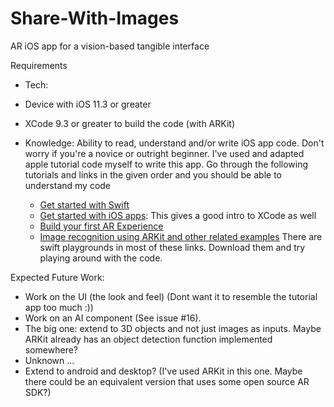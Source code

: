 # Share-With-Images
AR iOS app for a vision-based tangible interface

Requirements

 - Tech:
  - Device with iOS 11.3 or greater
  - XCode 9.3 or greater to build the code (with ARKit)
  
 - Knowledge: Ability to read, understand and/or write iOS app code. Don't worry if you're a novice or outright beginner. I've used and adapted apple tutorial code myself to write this app. Go through the following tutorials and links in the given order and you should be able to understand my code
   - [Get started with Swift](https://developer.apple.com/library/content/documentation/Swift/Conceptual/Swift_Programming_Language/index.html#//apple_ref/doc/uid/TP40014097)
   - [Get started with iOS apps](https://developer.apple.com/library/content/referencelibrary/GettingStarted/DevelopiOSAppsSwift/index.html#//apple_ref/doc/uid/TP40015214-CH2-SW1): This gives a good intro to XCode as well
   - [Build your first AR Experience](https://developer.apple.com/documentation/arkit/building_your_first_ar_experience)
   - [Image recognition using ARKit and other related examples](https://developer.apple.com/documentation/arkit/recognizing_images_in_an_ar_experience)
   There are swift playgrounds in most of these links. Download them and try playing around with the code.
   
Expected Future Work:

 - Work on the UI (the look and feel) (Dont want it to resemble the tutorial app too much :))
 - Work on an AI component (See issue #16).
 - The big one: extend to 3D objects and not just images as inputs. Maybe ARKit already has an object detection function implemented somewhere?
 - Unknown ...
 - Extend to android and desktop? (I've used ARKit in this one. Maybe there could be an equivalent version that uses some open source AR SDK?)
   
